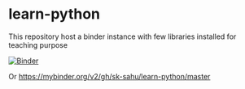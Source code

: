 # learn-python
This repository host a binder instance with few libraries installed for teaching purpose  

[![Binder](https://mybinder.org/badge_logo.svg)](https://mybinder.org/v2/gh/sk-sahu/learn-python/master?filepath=index.ipynb)

Or https://mybinder.org/v2/gh/sk-sahu/learn-python/master
